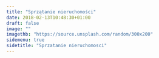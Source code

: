 ```yaml
---
title: "Sprzątanie nieruchomości"
date: 2018-02-13T10:48:30+01:00
draft: false
image: ""
imagethb: "https://source.unsplash.com/random/300x200"
sidemenu: true
sidetitle: "Sprzatanie nieruchomosci"
---
```

